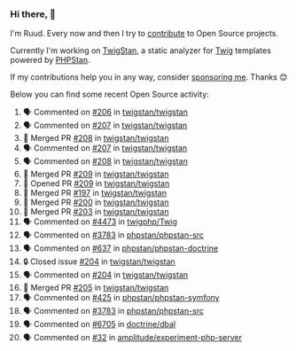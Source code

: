 ### Hi there, 👋

I'm Ruud. Every now and then I try to [contribute](https://github.com/pulls?q=+is%3Apr+author%3Aruudk+archived%3Afalse+is%3Apublic+) to Open Source projects.

Currently I'm working on [TwigStan](https://github.com/twigstan), a static analyzer for [Twig](https://twig.symfony.com/) templates powered by [PHPStan](https://phpstan.org/).

If my contributions help you in any way, consider [sponsoring me](https://github.com/sponsors/ruudk). Thanks 😊

Below you can find some recent Open Source activity:

<!--START_SECTION:activity-->
1. 🗣 Commented on [#206](https://github.com/twigstan/twigstan/pull/206#issuecomment-2612777478) in [twigstan/twigstan](https://github.com/twigstan/twigstan)
2. 🗣 Commented on [#207](https://github.com/twigstan/twigstan/pull/207#issuecomment-2612777093) in [twigstan/twigstan](https://github.com/twigstan/twigstan)
3. 🎉 Merged PR [#208](https://github.com/twigstan/twigstan/pull/208) in [twigstan/twigstan](https://github.com/twigstan/twigstan)
4. 🗣 Commented on [#207](https://github.com/twigstan/twigstan/pull/207#issuecomment-2612775220) in [twigstan/twigstan](https://github.com/twigstan/twigstan)
5. 🗣 Commented on [#208](https://github.com/twigstan/twigstan/pull/208#issuecomment-2612769523) in [twigstan/twigstan](https://github.com/twigstan/twigstan)
6. 🎉 Merged PR [#209](https://github.com/twigstan/twigstan/pull/209) in [twigstan/twigstan](https://github.com/twigstan/twigstan)
7. 💪 Opened PR [#209](https://github.com/twigstan/twigstan/pull/209) in [twigstan/twigstan](https://github.com/twigstan/twigstan)
8. 🎉 Merged PR [#197](https://github.com/twigstan/twigstan/pull/197) in [twigstan/twigstan](https://github.com/twigstan/twigstan)
9. 🎉 Merged PR [#200](https://github.com/twigstan/twigstan/pull/200) in [twigstan/twigstan](https://github.com/twigstan/twigstan)
10. 🎉 Merged PR [#203](https://github.com/twigstan/twigstan/pull/203) in [twigstan/twigstan](https://github.com/twigstan/twigstan)
11. 🗣 Commented on [#4473](https://github.com/twigphp/Twig/pull/4473#issuecomment-2612686879) in [twigphp/Twig](https://github.com/twigphp/Twig)
12. 🗣 Commented on [#3783](https://github.com/phpstan/phpstan-src/pull/3783#issuecomment-2609330177) in [phpstan/phpstan-src](https://github.com/phpstan/phpstan-src)
13. 🗣 Commented on [#637](https://github.com/phpstan/phpstan-doctrine/issues/637#issuecomment-2609300928) in [phpstan/phpstan-doctrine](https://github.com/phpstan/phpstan-doctrine)
14. 🔒 Closed issue [#204](https://github.com/twigstan/twigstan/issues/204) in [twigstan/twigstan](https://github.com/twigstan/twigstan)
15. 🗣 Commented on [#204](https://github.com/twigstan/twigstan/issues/204#issuecomment-2607368157) in [twigstan/twigstan](https://github.com/twigstan/twigstan)
16. 🎉 Merged PR [#205](https://github.com/twigstan/twigstan/pull/205) in [twigstan/twigstan](https://github.com/twigstan/twigstan)
17. 🗣 Commented on [#425](https://github.com/phpstan/phpstan-symfony/issues/425#issuecomment-2602447243) in [phpstan/phpstan-symfony](https://github.com/phpstan/phpstan-symfony)
18. 🗣 Commented on [#3783](https://github.com/phpstan/phpstan-src/pull/3783#issuecomment-2591827251) in [phpstan/phpstan-src](https://github.com/phpstan/phpstan-src)
19. 🗣 Commented on [#6705](https://github.com/doctrine/dbal/pull/6705#issuecomment-2589600406) in [doctrine/dbal](https://github.com/doctrine/dbal)
20. 🗣 Commented on [#32](https://github.com/amplitude/experiment-php-server/pull/32#issuecomment-2589310439) in [amplitude/experiment-php-server](https://github.com/amplitude/experiment-php-server)
<!--END_SECTION:activity-->
